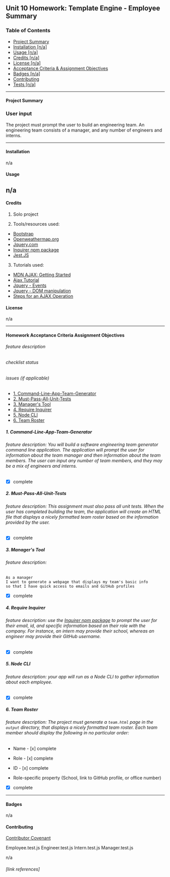 ## Unit 10 Homework: Template Engine - Employee Summary


### Table of Contents

* [Project Summary](#summary)
* [Installation [n/a]](#installation)
* [Usage [n/a]](#usage)
* [Credits [n/a]](#credits)
* [License [n/a]](#license)
* [Acceptance Criteria & Assignment Objectives](#checklist)
* [Badges [n/a]](#badges)
* [Contributing](cContributing)
* [Tests [n/a]](#tests)
----
#### Project Summary



### User input

The project must prompt the user to build an engineering team. An engineering
team consists of a manager, and any number of engineers and interns.

----
#### Installation
n/a
#### Usage 
n/a
----
#### Credits

1. Solo project

2. Tools/resources used: 
  - [Bootstrap][1]
  - [Openweathermap.org][2]
  - [Jquery.com][3] 
  - [Inquirer npm package][4]
  - [Jest.JS][5]

3.	Tutorials used: 
  - [MDN AJAX: Getting Started][4]
  - [Ajax Tutorial][5] 
  - [Jquery - Events][6]
  - [Jquery - DOM manipulation][7]
  - [Steps for an AJAX Operation][8]

#### License

n/a

----

#### Homework Acceptance Criteria Assignment Objectives
###### feature description
###### checklist status
###### issues (if applicable)

* [1. Command-Line-App-Team-Generator](#heading)
* [2. Must-Pass-All-Unit-Tests](#heading-1)
* [3. Manager's Tool](#heading-2)
* [4. Require Inquirer](#heading-3)
* [5. Node CLI](#heading-4)
* [6. Team Roster](#heading-5)

##### 1. Command-Line-App-Team-Generator

###### feature description: You will build a software engineering team generator command line application. The application will prompt the user for information about the team manager and then information about the team members.  The user can input any number of team members, and they may be a mix of engineers and interns.
- [x] complete

##### 2. Must-Pass-All-Unit-Tests

###### feature description: This assignment must also pass all unit tests. When the user has completed building the team, the application will create an HTML file that displays a nicely formatted team roster based on the information provided by the user. 
- [x] complete

##### 3. Manager's Tool

###### feature description: 
```
As a manager
I want to generate a webpage that displays my team's basic info
so that I have quick access to emails and GitHub profiles
```
- [x] complete

##### 4. Require Inquirer

###### feature description: use the [Inquirer npm package](https://github.com/SBoudrias/Inquirer.js/) to prompt the user for their email, id, and specific information based on their role with the company. For instance, an intern may provide their school, whereas an engineer may provide their GitHub username.
- [x] complete

##### 5. Node CLI

###### feature description: your app will run as a Node CLI to gather information about each employee.

- [x] complete

##### 6. Team Roster

###### feature description: The project must generate a `team.html` page in the `output` directory, that displays a nicely formatted team roster. Each team member should display the following in no particular order:

  * Name - [x] complete

  * Role - [x] complete

  * ID - [x] complete

  * Role-specific property (School, link to GitHub profile, or office number) 
- [x] complete
----

#### Badges

n/a

#### Contributing

[Contributor Covenant](https://www.contributor-covenant.org/)

Employee.test.js
Engineer.test.js
Intern.test.js
Manager.test.js


n/a
###### [link references]

[1]: https://getbootstrap.com/
[2]: https://openweathermap.org/
[3]: https://api.jquery.com/
[4]: https://github.com/SBoudrias/Inquirer.js/
[5]: https://jestjs.io/
[4]: https://developer.mozilla.org/en-US/docs/Web/Guide/AJAX/Getting_Started
[5]: https://www.tutorialspoint.com/ajax/index.htm
[6]: https://www.tutorialspoint.com/jquery/jquery-events.htm
[7]: https://www.tutorialspoint.com/jquery/jquery-dom.htm
[8]: https://www.tutorialspoint.com/ajax/ajax_in_action.htm
[9]: https://www.contributor-covenant.org/
